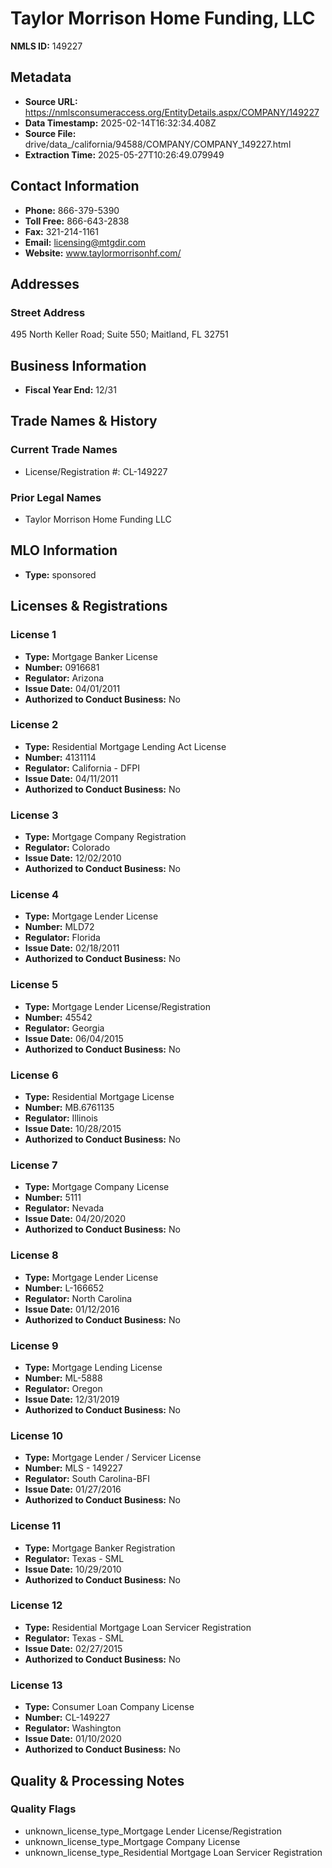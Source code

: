# Taylor Morrison Home Funding, LLC

**NMLS ID:** 149227

## Metadata
- **Source URL:** https://nmlsconsumeraccess.org/EntityDetails.aspx/COMPANY/149227
- **Data Timestamp:** 2025-02-14T16:32:34.408Z
- **Source File:** drive/data_/california/94588/COMPANY/COMPANY_149227.html
- **Extraction Time:** 2025-05-27T10:26:49.079949

## Contact Information
- **Phone:** 866-379-5390
- **Toll Free:** 866-643-2838
- **Fax:** 321-214-1161
- **Email:** licensing@mtgdir.com
- **Website:** www.taylormorrisonhf.com/

## Addresses
### Street Address
495 North Keller Road; Suite 550; Maitland, FL 32751

## Business Information
- **Fiscal Year End:** 12/31

## Trade Names & History
### Current Trade Names
- License/Registration #: CL-149227

### Prior Legal Names
- Taylor Morrison Home Funding LLC

## MLO Information
- **Type:** sponsored

## Licenses & Registrations

### License 1
- **Type:** Mortgage Banker License
- **Number:** 0916681
- **Regulator:** Arizona
- **Issue Date:** 04/01/2011
- **Authorized to Conduct Business:** No

### License 2
- **Type:** Residential Mortgage Lending Act License
- **Number:** 4131114
- **Regulator:** California - DFPI
- **Issue Date:** 04/11/2011
- **Authorized to Conduct Business:** No

### License 3
- **Type:** Mortgage Company Registration
- **Regulator:** Colorado
- **Issue Date:** 12/02/2010
- **Authorized to Conduct Business:** No

### License 4
- **Type:** Mortgage Lender License
- **Number:** MLD72
- **Regulator:** Florida
- **Issue Date:** 02/18/2011
- **Authorized to Conduct Business:** No

### License 5
- **Type:** Mortgage Lender License/Registration
- **Number:** 45542
- **Regulator:** Georgia
- **Issue Date:** 06/04/2015
- **Authorized to Conduct Business:** No

### License 6
- **Type:** Residential Mortgage License
- **Number:** MB.6761135
- **Regulator:** Illinois
- **Issue Date:** 10/28/2015
- **Authorized to Conduct Business:** No

### License 7
- **Type:** Mortgage Company License
- **Number:** 5111
- **Regulator:** Nevada
- **Issue Date:** 04/20/2020
- **Authorized to Conduct Business:** No

### License 8
- **Type:** Mortgage Lender License
- **Number:** L-166652
- **Regulator:** North Carolina
- **Issue Date:** 01/12/2016
- **Authorized to Conduct Business:** No

### License 9
- **Type:** Mortgage Lending License
- **Number:** ML-5888
- **Regulator:** Oregon
- **Issue Date:** 12/31/2019
- **Authorized to Conduct Business:** No

### License 10
- **Type:** Mortgage Lender / Servicer License
- **Number:** MLS - 149227
- **Regulator:** South Carolina-BFI
- **Issue Date:** 01/27/2016
- **Authorized to Conduct Business:** No

### License 11
- **Type:** Mortgage Banker Registration
- **Regulator:** Texas - SML
- **Issue Date:** 10/29/2010
- **Authorized to Conduct Business:** No

### License 12
- **Type:** Residential Mortgage Loan Servicer Registration
- **Regulator:** Texas - SML
- **Issue Date:** 02/27/2015
- **Authorized to Conduct Business:** No

### License 13
- **Type:** Consumer Loan Company License
- **Number:** CL-149227
- **Regulator:** Washington
- **Issue Date:** 01/10/2020
- **Authorized to Conduct Business:** No

## Quality & Processing Notes
### Quality Flags
- unknown_license_type_Mortgage Lender License/Registration
- unknown_license_type_Mortgage Company License
- unknown_license_type_Residential Mortgage Loan Servicer Registration
